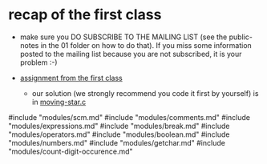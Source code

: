 # recap of the first class

- make sure you DO SUBSCRIBE TO THE MAILING LIST (see the public-notes in the 01
  folder on how to do that).  If you miss some information posted to the mailing
  list because you are not subscribed, it is your problem :-)

- [assignment from the first class](moving-star.md)
	- our solution (we strongly recommend you code it first by yourself) is
	  in [moving-star.c](/src/moving-star.c)

#include "modules/scm.md"
#include "modules/comments.md"
#include "modules/expressions.md"
#include "modules/break.md"
#include "modules/operators.md"
#include "modules/boolean.md"
#include "modules/numbers.md"
#include "modules/getchar.md"
#include "modules/count-digit-occurence.md"
